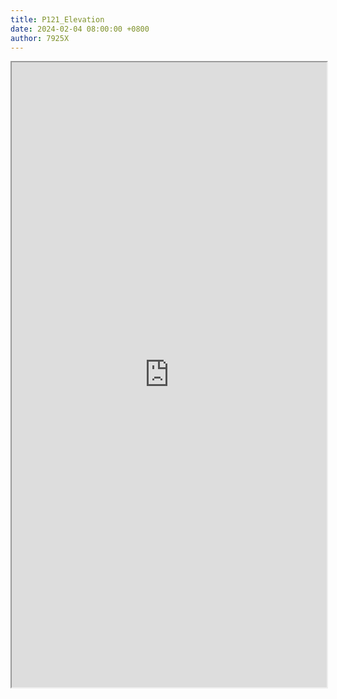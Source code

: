 ```yaml
---
title: P121_Elevation
date: 2024-02-04 08:00:00 +0800
author: 7925X
---
```


<iframe src="https://y.dialwo.com/7925X2024/20240204-P121_Elevation.pdf" width="100%" height="1000px"></iframe>
